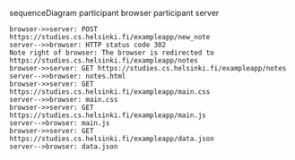 sequenceDiagram
    participant browser
    participant server

    browser->>server: POST https://studies.cs.helsinki.fi/exampleapp/new_note
    server-->>browser: HTTP status code 302
    Note right of browser: The browser is redirected to https://studies.cs.helsinki.fi/exampleapp/notes
    browser->>server: GET https://studies.cs.helsinki.fi/exampleapp/notes
    server-->>browser: notes.html
    browser->>server: GET https://studies.cs.helsinki.fi/exampleapp/main.css
    server-->>browser: main.css
    browser->>server: GET https://studies.cs.helsinki.fi/exampleapp/main.js
    server-->browser: main.js
    browser->>server: GET https://studies.cs.helsinki.fi/exampleapp/data.json
    server-->browser: data.json

